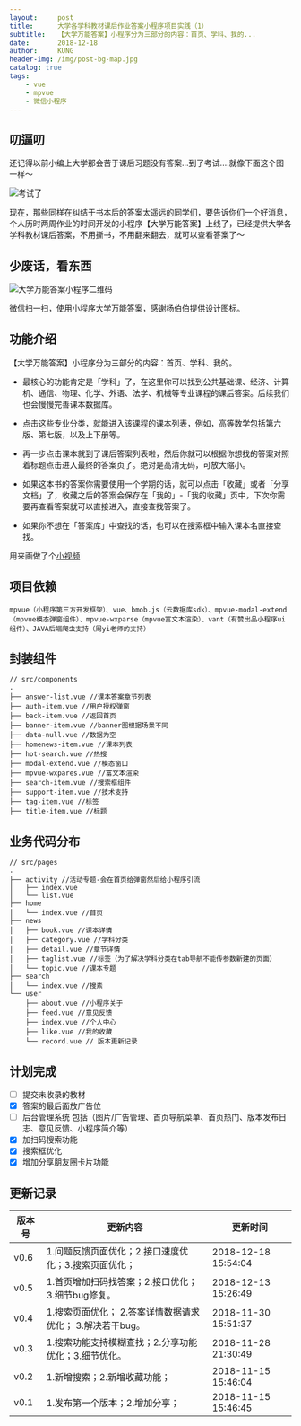 ```yaml
---
layout:     post
title:      大学各学科教材课后作业答案小程序项目实践（1）
subtitle:   【大学万能答案】小程序分为三部分的内容：首页、学科、我的...
date:       2018-12-18
author:     KUNG
header-img: /img/post-bg-map.jpg
catalog: true
tags:
    - vue
    - mpvue
    - 微信小程序
---
```


## 叨逼叨

还记得以前小编上大学那会苦于课后习题没有答案...到了考试....就像下面这个图一样～

![考试了](https://kung-1252408270.cos.ap-chengdu.myqcloud.com/markdown/20181218151536.png)

现在，那些同样在纠结于书本后的答案太遥远的同学们，要告诉你们一个好消息，个人历时两周作业的时间开发的小程序【大学万能答案】上线了，已经提供大学各学科教材课后答案，不用撕书，不用翻来翻去，就可以查看答案了～

## 少废话，看东西

![大学万能答案小程序二维码](https://kung-1252408270.cos.ap-chengdu.myqcloud.com/markdown/20181218151827.png)

微信扫一扫，使用小程序大学万能答案，感谢杨伯伯提供设计图标。

## 功能介绍

【大学万能答案】小程序分为三部分的内容：首页、学科、我的。

- 最核心的功能肯定是「学科」了，在这里你可以找到公共基础课、经济、计算机、通信、物理、化学、外语、法学、机械等专业课程的课后答案。后续我们也会慢慢完善课本数据库。

- 点击这些专业分类，就能进入该课程的课本列表，例如，高等数学包括第六版、第七版，以及上下册等。

- 再一步点击课本就到了课后答案列表啦，然后你就可以根据你想找的答案对照着标题点击进入最终的答案页了。绝对是高清无码，可放大缩小。

- 如果这本书的答案你需要使用一个学期的话，就可以点击「收藏」或者「分享文档」了，收藏之后的答案会保存在「我的」-「我的收藏」页中，下次你需要再查看答案就可以直接进入，直接查找答案了。

- 如果你不想在「答案库」中查找的话，也可以在搜索框中输入课本名直接查找。


用来画做了个[小视频](https://v.qq.com/txp/iframe/player.html?origin=https%3A%2F%2Fmp.weixin.qq.com&vid=p1354yecqep&autoplay=false&full=true&show1080p=false&isDebugIframe=false)

## 项目依赖

```
mpvue（小程序第三方开发框架）、vue、bmob.js（云数据库sdk）、mpvue-modal-extend（mpvue模态弹窗组件）、mpvue-wxparse（mpvue富文本渲染）、vant（有赞出品小程序ui组件）、JAVA后端爬虫支持（周yi老师的支持）
```

## 封装组件

```
// src/components
.
├── answer-list.vue //课本答案章节列表
├── auth-item.vue //用户授权弹窗
├── back-item.vue //返回首页
├── banner-item.vue //banner图根据场景不同
├── data-null.vue //数据为空
├── homenews-item.vue //课本列表
├── hot-search.vue //热搜
├── modal-extend.vue //模态窗口
├── mpvue-wxpares.vue //富文本渲染
├── search-item.vue //搜索框组件
├── support-item.vue //技术支持
├── tag-item.vue //标签
├── title-item.vue //标题
```

## 业务代码分布

```
// src/pages
.
├── activity //活动专题-会在首页给弹窗然后给小程序引流
│   ├── index.vue
│   └── list.vue
├── home
│   └── index.vue //首页
├── news
│   ├── book.vue //课本详情
│   ├── category.vue //学科分类
│   ├── detail.vue //章节详情
│   ├── taglist.vue //标签（为了解决学科分类在tab导航不能传参数新建的页面）
│   └── topic.vue //课本专题
├── search
│   └── index.vue //搜素
└── user
    ├── about.vue //小程序关于
    ├── feed.vue //意见反馈
    ├── index.vue //个人中心
    ├── like.vue //我的收藏
    └── record.vue // 版本更新记录
```

## 计划完成

- [ ] 提交未收录的教材
- [x] 答案的最后面放广告位
- [ ] 后台管理系统 包括（图片/广告管理、首页导航菜单、首页热门、版本发布日志、意见反馈、小程序简介等）
- [x] 加扫码搜索功能
- [x] 搜索框优化
- [x] 增加分享朋友圈卡片功能

## 更新记录

版本号 | 更新内容 | 更新时间
---|---|---
v0.6 | 1.问题反馈页面优化；2.接口速度优化；3.搜索页面优化；| 2018-12-18 15:54:04
v0.5 | 1.首页增加扫码找答案；2.接口优化；3.细节bug修复。 | 2018-12-13 15:26:49
v0.4 | 1.搜索页面优化； 2.答案详情数据请求优化； 3.解决若干bug。	 | 2018-11-30 15:51:37
v0.3 | 1.搜索功能支持模糊查找；2.分享功能优化；3.细节优化。	 | 2018-11-28 21:30:49	
v0.2 | 1.新增搜索；2.新增收藏功能；	 | 2018-11-15 15:46:04
v0.1 | 1.发布第一个版本；2.增加分享；	 | 2018-11-15 15:46:45



